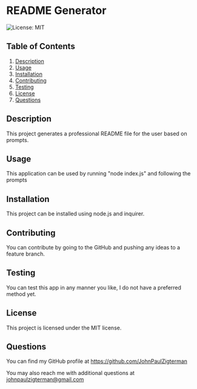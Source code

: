 
# README Generator
![License: MIT](https://img.shields.io/badge/License-mit-green.svg)

## Table of Contents

1. [Description](#description)
2. [Usage](#usage)
3. [Installation](#installation)
4. [Contributing](#contributing)
5. [Testing](#testing)
6. [License](#license)
7. [Questions](#questions)

## Description

This project generates a professional README file for the user based on prompts.

## Usage

This application can be used by running "node index.js" and following the prompts

## Installation

This project can be installed using node.js and inquirer.

## Contributing

You can contribute by going to the GitHub and pushing any ideas to a feature branch.

## Testing

You can test this app in any manner you like, I do not have a preferred method yet.

## License

This project is licensed under the MIT license.

## Questions

You can find my GitHub profile at https://github.com/JohnPaulZigterman

You may also reach me with additional questions at johnpaulzigterman@gmail.com
        